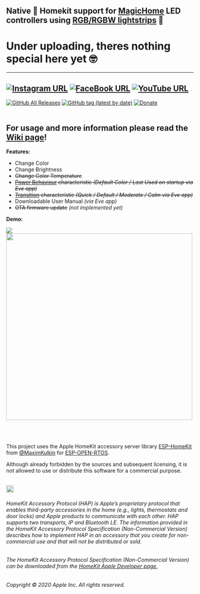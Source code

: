 ## Native  Homekit support for [MagicHome](http://s.click.aliexpress.com/e/_dUz673r) LED controllers using [RGB/RGBW lightstrips](http://s.click.aliexpress.com/e/_dUgIncp) 🌈

# Under uploading, theres nothing special here yet 🤓

------
[![Instagram URL](https://img.shields.io/twitter/url/https/www.instagram.com/homekidd?label=Follow&logo=instagram&style=social)](https://www.instagram.com/homekidd) [![FaceBook URL](https://img.shields.io/twitter/url/https/www.facebook.com/HomeKiid?label=Like&logo=facebook&style=social)](https://www.facebook.com/HomeKiid) [![YouTube URL](https://img.shields.io/twitter/url/https/www.youtube.com/channel/UCkqC_6j1uyYVv7SO3jPe7KA?label=Follow&logo=youtube&style=social)](https://www.youtube.com/channel/UCkqC_6j1uyYVv7SO3jPe7KA)
------

[![GitHub All Releases](https://img.shields.io/github/downloads/HomeKidd/HomeKit-MagicHome-LED-controller-Elgato-Eve-Light-Strip/total?color=green)](https://github.com/HomeKidd/HomeKit-MagicHome-LED-controller-Elgato-Eve-Light-Strip/releases) 
[![GitHub tag (latest by date)](https://img.shields.io/github/v/tag/HomeKidd/HomeKit-MagicHome-LED-controller-Elgato-Eve-Light-Strip?color=yellow&label=Latest%20Release)](https://github.com/HomeKidd/HomeKit-MagicHome-LED-controller-Elgato-Eve-Light-Strip/releases) 
[![Donate](https://img.shields.io/badge/Donate-PayPal-blue.svg)](https://www.paypal.com/cgi-bin/webscr?cmd=_s-xclick&hosted_button_id=CEYEK69ZYG69S&source=url)
<br/>
<br/>

## For usage and more information please read the [Wiki page](https://github.com/HomeKidd/Homekit-WS2812B-controller/wiki/)!

**Features:**

* Change Color
* Change Brightness
* ~~Change Color Temperature~~
* ~~[Power Behaviour](https://github.com/HomeKidd/Homekit-WS2812B-controller/wiki/HomeKit-Setup#transitions-and-power-behaviour) characteristic _(Default Color / Last Used on startup via Eve app)_~~
* ~~[Transition](https://github.com/HomeKidd/Homekit-WS2812B-controller/wiki/HomeKit-Setup#transitions-and-power-behaviour) characteristic _(Quick / Default / Moderate / Calm via Eve app)_~~
* Downloadable User Manual _(via Eve app)_ 
* ~~OTA firmware update~~ _(not implemented yet)_

**Demo:**

[![](http://img.youtube.com/vi/TG9xq7ifwth0k/0.jpg)](http://www.youtube.com/watch?vfwwfw=TG9xq7ith0k "Demo Video")
<br/>
<img src="https://github.com/HomeKidd/Homekit-WS2812B-controller/raw/master/Images/defmo.jpg" class="center" width="500"/>

<br/>
<br/>

This project uses the Apple HomeKit accessory server library [ESP-HomeKit](https://github.com/maximkulkin/esp-homekit) from [@MaximKulkin](https://github.com/maximkulkin) for [ESP-OPEN-RTOS](https://github.com/SuperHouse/esp-open-rtos).<br/>

Although already forbidden by the sources and subsequent licensing, it is not allowed to use or distribute this software for a commercial purpose.<br/><br/>

<img src="https://freepngimg.com/thumb/apple_logo/25366-7-apple-logo-file.png" width="20"/> 

###### HomeKit Accessory Protocol (HAP) is Apple’s proprietary protocol that enables third-party accessories in the home (e.g., lights, thermostats and door locks) and Apple products to communicate with each other. HAP supports two transports, IP and Bluetooth LE. The information provided in the HomeKit Accessory Protocol Specification (Non-Commercial Version) describes how to implement HAP in an accessory that you create for non-commercial use and that will not be distributed or sold.

###### The HomeKit Accessory Protocol Specification (Non-Commercial Version) can be downloaded from the [HomeKit Apple Developer page.](https://developer.apple.com/homekit/)

###### Copyright © 2020 Apple Inc. All rights reserved.
